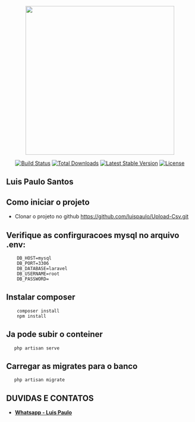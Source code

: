 <p align="center"><a href="https://laravel.com" target="_blank"><img src="https://raw.githubusercontent.com/laravel/art/master/logo-lockup/5%20SVG/2%20CMYK/1%20Full%20Color/laravel-logolockup-cmyk-red.svg" width="400"></a></p>

<p align="center">
<a href="https://travis-ci.org/laravel/framework"><img src="https://travis-ci.org/laravel/framework.svg" alt="Build Status"></a>
<a href="https://packagist.org/packages/laravel/framework"><img src="https://img.shields.io/packagist/dt/laravel/framework" alt="Total Downloads"></a>
<a href="https://packagist.org/packages/laravel/framework"><img src="https://img.shields.io/packagist/v/laravel/framework" alt="Latest Stable Version"></a>
<a href="https://packagist.org/packages/laravel/framework"><img src="https://img.shields.io/packagist/l/laravel/framework" alt="License"></a>
</p>

## Luis Paulo Santos

## Como iniciar o projeto
- Clonar o projeto no github
https://github.com/luispaulo/Upload-Csv.git

## Verifique as confirguracoes mysql no arquivo .env:

```DB_CONNECTION=mysql
    DB_HOST=mysql
    DB_PORT=3306
    DB_DATABASE=laravel
    DB_USERNAME=root
    DB_PASSWORD=
```

## Instalar composer
```
    composer install
    npm install
```

## Ja pode subir o conteiner
```
   php artisan serve
```

## Carregar as migrates para o banco
```
   php artisan migrate
```


## DUVIDAS E CONTATOS
- **[Whatsapp - Luis Paulo ](https://api.whatsapp.com/send?phone=5561982481004)**

